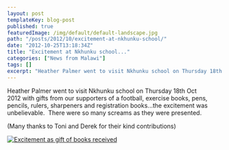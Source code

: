 ```yaml
---
layout: post
templateKey: blog-post
published: true
featuredImage: /img/default/default-landscape.jpg
path: "/posts/2012/10/excitement-at-nkhunku-school/"
date: "2012-10-25T13:18:34Z"
title: "Excitement at Nkhunku school..."
categories: ["News from Malawi"]
tags: []
excerpt: "Heather Palmer went to visit Nkhunku school on Thursday 18th Oct 2012 with gifts from our supporter..."
---
```


Heather Palmer went to visit Nkhunku school on Thursday 18th Oct 2012 with gifts from our supporters of a football, exercise books, pens, pencils, rulers, sharpeners and registration books...the excitement was unbelievable.  There were so many screams as they were presented.

(Many thanks to Toni and Derek for their kind contributions)

[![](https://f000.backblazeb2.com/file/avm-wp-uploads/2012/10/IMG_2522-Rec-books.jpg "Excitement as gift of books received")](https://www.landirani.org/news/2012/10/25/excitement-at-nkhunku-school/img_2522-rec-books/)
